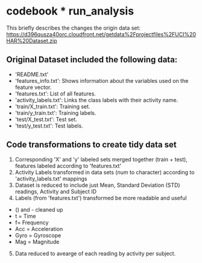 # codebook * run_analysis

This briefly describes the changes the origin data set:
https://d396qusza40orc.cloudfront.net/getdata%2Fprojectfiles%2FUCI%20HAR%20Dataset.zip

## Original Dataset included the following data:

* 'README.txt'
* 'features_info.txt': Shows information about the variables used on the feature vector.
* 'features.txt': List of all features.
* 'activity_labels.txt': Links the class labels with their activity name.
* 'train/X_train.txt': Training set.
* 'train/y_train.txt': Training labels.
* 'test/X_test.txt': Test set.
* 'test/y_test.txt': Test labels.

## Code transformations to create tidy data set

1. Corresponding 'X' and 'y' labeled sets merged together (train + test), features labeled according to 'features.txt'
2. Activity Labels transformed in data sets (num to character) according to 'activity_labels.txt' mappings
3. Dataset is reduced to include just Mean, Standard Deviation (STD) readings, Activity and Subject ID
4. Labels (from 'features.txt') transformed be more readable and useful
  * () and - cleaned up
  * t = Time
  * f= Frequency
  * Acc = Acceleration
  * Gyro = Gyroscope
  * Mag = Magnitude
5. Data reduced to avearge of each reading by activity per subject.